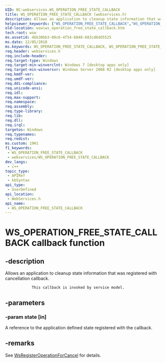 ```yaml
---
UID: NC:webservices.WS_OPERATION_FREE_STATE_CALLBACK
title: WS_OPERATION_FREE_STATE_CALLBACK (webservices.h)
description: Allows an application to cleanup state information that was registered with cancellation callback.
helpviewer_keywords: ["WS_OPERATION_FREE_STATE_CALLBACK","WS_OPERATION_FREE_STATE_CALLBACK callback","WS_OPERATION_FREE_STATE_CALLBACK callback function [Web Services for Windows]","webservices/WS_OPERATION_FREE_STATE_CALLBACK","wsw.ws_operation_free_state_callback"]
old-location: wsw\ws_operation_free_state_callback.htm
tech.root: wsw
ms.assetid: 46b30bb3-00c6-4f54-b040-683cd6dd5525
ms.date: 12/05/2018
ms.keywords: WS_OPERATION_FREE_STATE_CALLBACK, WS_OPERATION_FREE_STATE_CALLBACK callback, WS_OPERATION_FREE_STATE_CALLBACK callback function [Web Services for Windows], webservices/WS_OPERATION_FREE_STATE_CALLBACK, wsw.ws_operation_free_state_callback
req.header: webservices.h
req.include-header: 
req.target-type: Windows
req.target-min-winverclnt: Windows 7 [desktop apps only]
req.target-min-winversvr: Windows Server 2008 R2 [desktop apps only]
req.kmdf-ver: 
req.umdf-ver: 
req.ddi-compliance: 
req.unicode-ansi: 
req.idl: 
req.max-support: 
req.namespace: 
req.assembly: 
req.type-library: 
req.lib: 
req.dll: 
req.irql: 
targetos: Windows
req.typenames: 
req.redist: 
ms.custom: 19H1
f1_keywords:
 - WS_OPERATION_FREE_STATE_CALLBACK
 - webservices/WS_OPERATION_FREE_STATE_CALLBACK
dev_langs:
 - c++
topic_type:
 - APIRef
 - kbSyntax
api_type:
 - UserDefined
api_location:
 - WebServices.h
api_name:
 - WS_OPERATION_FREE_STATE_CALLBACK
---
```


# WS_OPERATION_FREE_STATE_CALLBACK callback function


## -description

Allows an application to cleanup 
                state information that was registered with cancellation callback. 
             
                This callback is invoked by service model.

## -parameters

### -param state [in]

A reference to the application defined state registered with the callback.

## -remarks

See <a href="/windows/desktop/api/webservices/nf-webservices-wsregisteroperationforcancel">WsRegisterOperationForCancel</a> for details.
